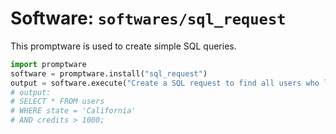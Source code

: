 # Software: `softwares/sql_request`

This promptware is used to create simple SQL queries.

```python
import promptware
software = promptware.install("sql_request")
output = software.execute("Create a SQL request to find all users who live in California and have over 1000 credits:")
# output:
# SELECT * FROM users
# WHERE state = 'California'
# AND credits > 1000;
```